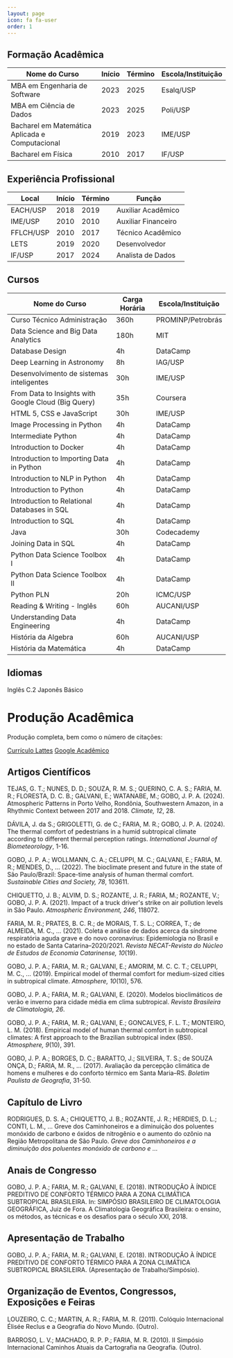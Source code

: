 ```yaml
---
layout: page
icon: fa fa-user
order: 1
---
```



## Formação Acadêmica

| Nome do Curso                                  | Início | Término |  Escola/Instituição |
|------------------------------------------------|--------|---------|---------------------|
| MBA em Engenharia de Software                  | 2023   | 2025    |Esalq/USP            |
| MBA em Ciência de Dados                        | 2023   | 2025    |Poli/USP             |
| Bacharel em Matemática Aplicada e Computacional| 2019   | 2023    |IME/USP              |
| Bacharel em Física                             | 2010   | 2017    |IF/USP               |


## Experiência Profissional

| Local       | Início | Término | Função              |
|-------------|--------|---------|---------------------|
| EACH/USP    | 2018   | 2019    | Auxiliar Acadêmico  |
| IME/USP     | 2010   | 2010    | Auxiliar Financeiro |
| FFLCH/USP   | 2010   | 2017    | Técnico Acadêmico   |
| LETS        | 2019   | 2020    | Desenvolvedor       |
| IF/USP      | 2017   | 2024    | Analista de Dados   |


## Cursos

| Nome do Curso                                   | Carga Horária | Escola/Instituição      |
|-------------------------------------------------|---------------|-------------------------|
| Curso Técnico Administração                     | 360h          | PROMINP/Petrobrás       |
| Data Science and Big Data Analytics             | 180h          | MIT                     |
| Database Design                                 | 4h            | DataCamp                |
| Deep Learning in Astronomy                      | 8h            | IAG/USP                 |
| Desenvolvimento de sistemas inteligentes        | 30h           | IME/USP                 |
| From Data to Insights with Google Cloud (Big Query) | 35h       | Coursera                |
| HTML 5, CSS e JavaScript                        | 30h           | IME/USP                 |
| Image Processing in Python                      | 4h            | DataCamp                |
| Intermediate Python                             | 4h            | DataCamp                |
| Introduction to Docker                          | 4h            | DataCamp                |
| Introduction to Importing Data in Python        | 4h            | DataCamp                |
| Introduction to NLP in Python                   | 4h            | DataCamp                |
| Introduction to Python                          | 4h            | DataCamp                |
| Introduction to Relational Databases in SQL     | 4h            | DataCamp                |
| Introduction to SQL                             | 4h            | DataCamp                |
| Java                                            | 30h           | Codecademy              |
| Joining Data in SQL                             | 4h            | DataCamp                |
| Python Data Science Toolbox I                   | 4h            | DataCamp                |
| Python Data Science Toolbox II                  | 4h            | DataCamp                |
| Python PLN                                      | 20h           | ICMC/USP                |
| Reading & Writing - Inglês                      | 60h           | AUCANI/USP              |
| Understanding Data Engineering                  | 4h            | DataCamp                |
| História da Algebra                             | 60h           | AUCANI/USP              |
| História da Matemática                          | 4h            | DataCamp                |

## Idiomas

Inglês C.2
Japonês Básico


# Produção Acadêmica

Produção completa, bem como o número de citações:

[Currículo Lattes](http://lattes.cnpq.br/1293925960269562)
[Google Acadêmico](https://scholar.google.com/citations?hl=pt-BR&user=Eg3gr7YAAAAJ)


## Artigos Científicos

TEJAS, G. T.; NUNES, D. D.; SOUZA, R. M. S.; QUERINO, C. A. S.; FARIA, M. R.; FLORESTA, D. C. B.; GALVANI, E.; WATANABE, M.; GOBO, J. P. A. (2024). Atmospheric Patterns in Porto Velho, Rondônia, Southwestern Amazon, in a Rhythmic Context between 2017 and 2018. *Climate, 12*, 28.

DÁVILA, J. da S.; GRIGOLETTI, G. de C.; FARIA, M. R.; GOBO, J. P. A. (2024). The thermal comfort of pedestrians in a humid subtropical climate according to different thermal perception ratings. *International Journal of Biometeorology*, 1-16.

GOBO, J. P. A.; WOLLMANN, C. A.; CELUPPI, M. C.; GALVANI, E.; FARIA, M. R.; MENDES, D., ... (2022). The bioclimate present and future in the state of São Paulo/Brazil: Space-time analysis of human thermal comfort. *Sustainable Cities and Society, 78*, 103611.

CHIQUETTO, J. B.; ALVIM, D. S.; ROZANTE, J. R.; FARIA, M.; ROZANTE, V.; GOBO, J. P. A. (2021). Impact of a truck driver's strike on air pollution levels in São Paulo. *Atmospheric Environment, 246*, 118072.

FARIA, M. R.; PRATES, B. C. R.; de MORAIS, T. S. L.; CORREA, T.; de ALMEIDA, M. C., ... (2021). Coleta e análise de dados acerca da síndrome respiratória aguda grave e do novo coronavírus: Epidemiologia no Brasil e no estado de Santa Catarina–2020/2021. *Revista NECAT-Revista do Núcleo de Estudos de Economia Catarinense, 10*(19).

GOBO, J. P. A.; FARIA, M. R.; GALVANI, E.; AMORIM, M. C. C. T.; CELUPPI, M. C., ... (2019). Empirical model of thermal comfort for medium-sized cities in subtropical climate. *Atmosphere, 10*(10), 576.

GOBO, J. P. A.; FARIA, M. R.; GALVANI, E. (2020). Modelos bioclimáticos de verão e inverno para cidade média em clima subtropical. *Revista Brasileira de Climatologia, 26*.

GOBO, J. P. A.; FARIA, M. R.; GALVANI, E.; GONCALVES, F. L. T.; MONTEIRO, L. M. (2018). Empirical model of human thermal comfort in subtropical climates: A first approach to the Brazilian subtropical index (BSI). *Atmosphere, 9*(10), 391.

GOBO, J. P. A.; BORGES, D. C.; BARATTO, J.; SILVEIRA, T. S.; de SOUZA ONÇA, D.; FARIA, M. R., ... (2017). Avaliação da percepção climática de homens e mulheres e do conforto térmico em Santa Maria–RS. *Boletim Paulista de Geografia*, 31-50.

## Capítulo de Livro

RODRIGUES, D. S. A.; CHIQUETTO, J. B.; ROZANTE, J. R.; HERDIES, D. L.; CONTI, L. M., ... Greve dos Caminhoneiros e a diminuição dos poluentes monóxido de carbono e óxidos de nitrogênio e o aumento do ozônio na Região Metropolitana de São Paulo. *Greve dos Caminhoneiros e a diminuição dos poluentes monóxido de carbono e ...*

## Anais de Congresso

GOBO, J. P. A.; FARIA, M. R.; GALVANI, E. (2018). INTRODUÇÃO À ÍNDICE PREDITIVO DE CONFORTO TÉRMICO PARA A ZONA CLIMÁTICA SUBTROPICAL BRASILEIRA. In: SIMPÓSIO BRASILEIRO DE CLIMATOLOGIA GEOGRÁFICA, Juiz de Fora. A Climatologia Geográfica Brasileira: o ensino, os métodos, as técnicas e os desafios para o século XXI, 2018.

## Apresentação de Trabalho

GOBO, J. P. A.; FARIA, M. R.; GALVANI, E. (2018). INTRODUÇÃO À ÍNDICE PREDITIVO DE CONFORTO TÉRMICO PARA A ZONA CLIMÁTICA SUBTROPICAL BRASILEIRA. (Apresentação de Trabalho/Simpósio).

## Organização de Eventos, Congressos, Exposições e Feiras

LOUZEIRO, C. C.; MARTIN, A. R.; FARIA, M. R. (2011). Colóquio Internacional Élisée Reclus e a Geografia do Novo Mundo. (Outro).

BARROSO, L. V.; MACHADO, R. P. P.; FARIA, M. R. (2010). II Simpósio Internacional Caminhos Atuais da Cartografia na Geografia. (Outro).